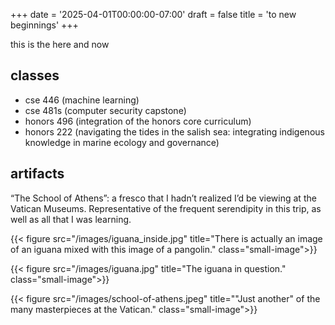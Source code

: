 +++
date = '2025-04-01T00:00:00-07:00'
draft = false
title = 'to new beginnings'
+++

this is the here and now

<!--more-->

## classes

- cse 446 (machine learning)
- cse 481s (computer security capstone)
- honors 496 (integration of the honors core curriculum)
- honors 222 (navigating the tides in the salish sea: integrating indigenous
  knowledge in marine ecology and governance)

## artifacts

“The School of Athens”: a fresco that I hadn’t realized I’d be viewing at the
Vatican Museums. Representative of the frequent serendipity in this trip, as
well as all that I was learning.

{{< figure src="/images/iguana_inside.jpg"
    title="There is actually an image of an iguana mixed with this image of a pangolin."
    class="small-image">}}

{{< figure src="/images/iguana.jpg"
    title="The iguana in question."
    class="small-image">}}

{{< figure src="/images/school-of-athens.jpeg"
    title="\"Just another\" of the many masterpieces at the Vatican."
    class="small-image">}}
